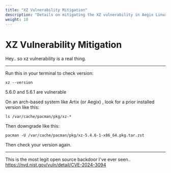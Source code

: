 ```yaml
---
title: "XZ Vulnerability Mitigation"
description: "Details on mitigating the XZ vulnerability in Aegix Linux."
weight: 10
---
```


# XZ Vulnerability Mitigation

Hey.. so xz vulnerability is a real thing. 

---

Run this in your terminal to check version: 

`xz --version`

5.6.0 and 5.6.1 are vulnerable

On an arch-based system like Artix (or Aegix) , look for a prior installed version like this:

`ls /var/cache/pacman/pkg/xz-*`

 Then downgrade like this: 
 
`pacman -U /var/cache/pacman/pkg/xz-5.4.6-1-x86_64.pkg.tar.zst`

Then check your version again.

---

This is the most legit open source backdoor I've ever seen.. 
https://nvd.nist.gov/vuln/detail/CVE-2024-3094

